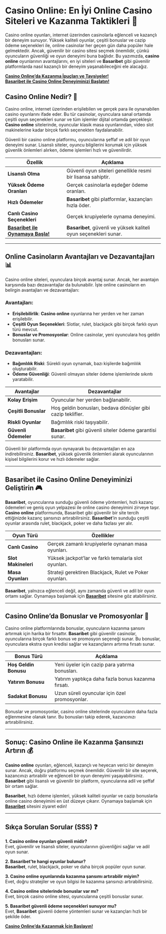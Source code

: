 # **Casino Online: En İyi Online Casino Siteleri ve Kazanma Taktikleri 🎰**

Casino online oyunları, internet üzerinden casinolarla eğlenceli ve kazançlı bir deneyim sunuyor. Yüksek kaliteli oyunlar, çeşitli bonuslar ve cazip ödeme seçenekleri ile, online casinolar her geçen gün daha popüler hale gelmektedir. Ancak, güvenilir bir casino sitesi seçmek önemlidir, çünkü oyuncuların güvenliği ve oyun deneyimi buna bağlıdır. Bu yazımızda, **casino online** oyunlarının avantajlarını, en iyi siteleri ve **Basaribet** gibi güvenilir platformlarda nasıl kazançlı bir deneyim yaşanabileceğini ele alacağız.

[**Casino Online’da Kazanma İpuçları ve Tavsiyeler!**](https://casinotr.link/gWCRZ4)  
[**Basaribet ile Casino Online Deneyiminizi Başlatın!**](https://casinotr.link/gWCRZ4)

## **Casino Online Nedir? 🎲**

Casino online, internet üzerinden erişilebilen ve gerçek para ile oynanabilen casino oyunlarını ifade eder. Bu tür casinolar, oyunculara sanal ortamda çeşitli oyun seçenekleri sunar ve tüm işlemler dijital ortamda gerçekleşir. **Casino online** sitelerinde, oyuncular klasik masa oyunlarından, video slot makinelerine kadar birçok farklı seçenekten faydalanabilir.

Güvenli bir casino online platformu, oyuncularına şeffaf ve adil bir oyun deneyimi sunar. Lisanslı siteler, oyuncu bilgilerini korumak için yüksek güvenlik önlemleri alırken, ödeme işlemleri hızlı ve güvenilirdir.

| **Özellik**                   | **Açıklama**                                             |
|-------------------------------|---------------------------------------------------------|
| **Lisanslı Olma**              | Güvenli oyun siteleri genellikle resmi bir lisansa sahiptir. |
| **Yüksek Ödeme Oranları**      | Gerçek casinolarla eşdeğer ödeme oranları.             |
| **Hızlı Ödemeler**             | **Basaribet** gibi platformlar, kazançları hızla öder.   |
| **Canlı Casino Seçenekleri**   | Gerçek krupiyelerle oynama deneyimi.                   |
| [**Basaribet ile Oynamaya Başla!**](https://casinotr.link/gWCRZ4) | **Basaribet**, güvenli ve yüksek kaliteli oyun seçenekleri sunar. |

---

## **Online Casinoların Avantajları ve Dezavantajları 📊**

Casino online siteleri, oyunculara birçok avantaj sunar. Ancak, her avantajın karşısında bazı dezavantajlar da bulunabilir. İşte online casinoların en belirgin avantajları ve dezavantajları:

### **Avantajları:**
- **Erişilebilirlik**: **Casino online** oyunlarına her yerden ve her zaman erişilebilir.
- **Çeşitli Oyun Seçenekleri**: Slotlar, rulet, blackjack gibi birçok farklı oyun türü mevcut.
- **Bonuslar ve Promosyonlar**: Online casinolar, yeni oyunculara hoş geldin bonusları sunar.

### **Dezavantajları:**
- **Bağımlılık Riski**: Sürekli oyun oynamak, bazı kişilerde bağımlılık oluşturabilir.
- **Ödeme Güvenliği**: Güvenli olmayan siteler ödeme işlemlerinde sıkıntı yaratabilir.

| **Avantajlar**                 | **Dezavantajlar**                                          |
|---------------------------------|-----------------------------------------------------------|
| **Kolay Erişim**                | Oyuncular her yerden bağlanabilir.                        |
| **Çeşitli Bonuslar**            | Hoş geldin bonusları, bedava dönüşler gibi cazip teklifler. |
| **Riskli Oyunlar**              | Bağımlılık riski taşıyabilir.                            |
| **Güvenli Ödemeler**            | **Basaribet** gibi güvenli siteler ödeme garantisi sunar. |

Güvenli bir platformda oyun oynayarak bu dezavantajları en aza indirebilirsiniz. **Basaribet**, yüksek güvenlik önlemleri alarak oyuncularının kişisel bilgilerini korur ve hızlı ödemeler sağlar.

---

## **Basaribet ile Casino Online Deneyiminizi Geliştirin 🎮**

**Basaribet**, oyuncularına sunduğu güvenli ödeme yöntemleri, hızlı kazanç ödemeleri ve geniş oyun yelpazesi ile online casino deneyimini zirveye taşır. **Casino online** platformunda, Basaribet gibi güvenilir bir site tercih ettiğinizde kazanç şansınızı artırabilirsiniz. **Basaribet**’in sunduğu çeşitli oyunlar arasında rulet, blackjack, poker ve daha fazlası yer alır.

| **Oyun Türü**                | **Özellikler**                                                |
|------------------------------|---------------------------------------------------------------|
| **Canlı Casino**              | Gerçek zamanlı krupiyelerle oynanan masa oyunları.            |
| **Slot Makineleri**           | Yüksek jackpot’lar ve farklı temalarla slot oyunları.        |
| **Masa Oyunları**             | Strateji gerektiren Blackjack, Rulet ve Poker oyunları.       |

**Basaribet**, yalnızca eğlenceli değil, aynı zamanda güvenli ve adil bir oyun ortamı sağlar. Oynamaya başlamak için [**Basaribet**](https://casinotr.link/gWCRZ4) sitesine göz atabilirsiniz.

---

## **Casino Online’da Bonuslar ve Promosyonlar 🎁**

Casino online platformlarında bonuslar, oyuncuların kazanma şansını artırmak için harika bir fırsattır. **Basaribet** gibi güvenilir casinolar, oyuncularına birçok farklı bonus ve promosyon seçeneği sunar. Bu bonuslar, oyunculara ekstra oyun kredisi sağlar ve kazançlarını artırma fırsatı sunar.

| **Bonus Türü**                | **Açıklama**                                                  |
|-------------------------------|---------------------------------------------------------------|
| **Hoş Geldin Bonusu**          | Yeni üyeler için cazip para yatırma bonusları.               |
| **Yatırım Bonusu**             | Yatırım yaptıkça daha fazla bonus kazanma fırsatı.            |
| **Sadakat Bonusu**             | Uzun süreli oyuncular için özel promosyonlar.                |

Bonuslar ve promosyonlar, casino online sitelerinde oyuncuların daha fazla eğlenmesine olanak tanır. Bu bonusları takip ederek, kazancınızı artırabilirsiniz.

---

## **Sonuç: Casino Online ile Kazanma Şansınızı Artırın 💰**

**Casino online** oyunları, eğlenceli, kazançlı ve heyecan verici bir deneyim sunar. Ancak, doğru platformu seçmek önemlidir. Güvenilir bir site seçerek, kazancınızı artırabilir ve eğlenceli bir oyun deneyimi yaşayabilirsiniz. **Basaribet** gibi lisanslı ve güvenilir bir platform, oyuncularına adil ve şeffaf bir ortam sağlar.

**Basaribet**, hızlı ödeme işlemleri, yüksek kaliteli oyunlar ve cazip bonuslarla online casino deneyimini en üst düzeye çıkarır. Oynamaya başlamak için [**Basaribet**](https://casinotr.link/gWCRZ4) sitesini ziyaret edin!

---

## **Sıkça Sorulan Sorular (SSS) ❓**

**1. Casino online oyunları güvenli midir?**  
Evet, güvenilir ve lisanslı siteler, oyuncularının güvenliğini sağlar ve adil oyun sunar.

**2. **Basaribet**’te hangi oyunlar bulunur?**  
**Basaribet**, rulet, blackjack, poker ve daha birçok popüler oyun sunar.

**3. Casino online oyunlarında kazanma şansımı artırabilir miyim?**  
Evet, doğru stratejiler ve oyun bilgisi ile kazanma şansınızı artırabilirsiniz.

**4. Casino online sitelerinde bonuslar var mı?**  
Evet, birçok casino online sitesi, oyuncularına çeşitli bonuslar sunar.

**5. **Basaribet** güvenli ödeme seçenekleri sunuyor mu?**  
Evet, **Basaribet** güvenli ödeme yöntemleri sunar ve kazançları hızlı bir şekilde öder.

[**Casino Online’da Kazanmak İçin Başlayın!**](https://casinotr.link/gWCRZ4)
